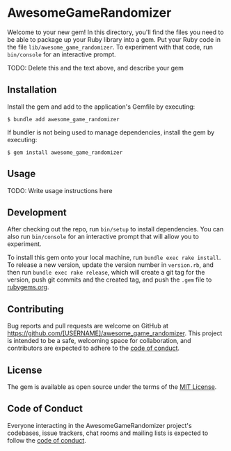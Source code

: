 # AwesomeGameRandomizer

Welcome to your new gem! In this directory, you'll find the files you need to be able to package up your Ruby library into a gem. Put your Ruby code in the file `lib/awesome_game_randomizer`. To experiment with that code, run `bin/console` for an interactive prompt.

TODO: Delete this and the text above, and describe your gem

## Installation

Install the gem and add to the application's Gemfile by executing:

    $ bundle add awesome_game_randomizer

If bundler is not being used to manage dependencies, install the gem by executing:

    $ gem install awesome_game_randomizer

## Usage

TODO: Write usage instructions here

## Development

After checking out the repo, run `bin/setup` to install dependencies. You can also run `bin/console` for an interactive prompt that will allow you to experiment.

To install this gem onto your local machine, run `bundle exec rake install`. To release a new version, update the version number in `version.rb`, and then run `bundle exec rake release`, which will create a git tag for the version, push git commits and the created tag, and push the `.gem` file to [rubygems.org](https://rubygems.org).

## Contributing

Bug reports and pull requests are welcome on GitHub at https://github.com/[USERNAME]/awesome_game_randomizer. This project is intended to be a safe, welcoming space for collaboration, and contributors are expected to adhere to the [code of conduct](https://github.com/[USERNAME]/awesome_game_randomizer/blob/master/CODE_OF_CONDUCT.md).

## License

The gem is available as open source under the terms of the [MIT License](https://opensource.org/licenses/MIT).

## Code of Conduct

Everyone interacting in the AwesomeGameRandomizer project's codebases, issue trackers, chat rooms and mailing lists is expected to follow the [code of conduct](https://github.com/[USERNAME]/awesome_game_randomizer/blob/master/CODE_OF_CONDUCT.md).
